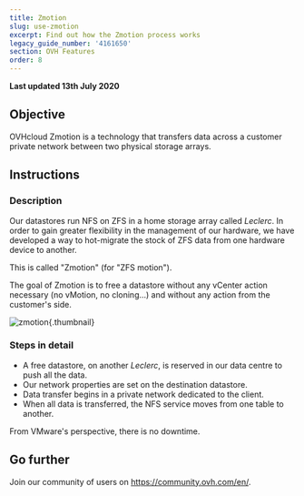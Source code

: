 ```yaml
---
title: Zmotion
slug: use-zmotion
excerpt: Find out how the Zmotion process works
legacy_guide_number: '4161650'
section: OVH Features
order: 8
---
```


**Last updated 13th July 2020**

## Objective

OVHcloud Zmotion is a technology that transfers data across a customer private network between two physical storage arrays.

## Instructions

### Description

Our datastores run NFS on ZFS in a home storage array called *Leclerc*. In order to gain greater flexibility in the management of our hardware, we have developed a way to hot-migrate the stock of ZFS data from one hardware device to another.

This is called "Zmotion" (for "ZFS motion").

The goal of Zmotion is to free a datastore without any vCenter action necessary (no vMotion, no cloning...) and without any action from the customer's side.

![zmotion](images/zmotionPrez.png){.thumbnail}

### Steps in detail

- A free datastore, on another *Leclerc*, is reserved in our data centre to push all the data.
- Our network properties are set on the destination datastore.
- Data transfer begins in a private network dedicated to the client.
- When all data is transferred, the NFS service moves from one table to another.

From VMware's perspective, there is no downtime.

## Go further

Join our community of users on <https://community.ovh.com/en/>.
